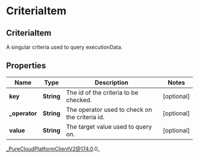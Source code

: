# CriteriaItem

## CriteriaItem
A singular criteria used to query executionData.

## Properties

|Name | Type | Description | Notes|
|------------ | ------------- | ------------- | -------------|
| **key** | **String** | The id of the criteria to be checked. | [optional] |
| **_operator** | **String** | The operator used to check on the criteria id. | [optional] |
| **value** | **String** | The target value used to query on. | [optional] |



_PureCloudPlatformClientV2@174.0.0_

